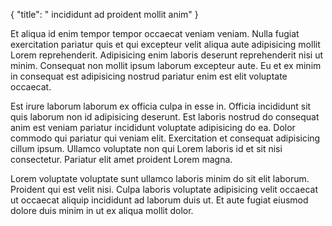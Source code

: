 {
  "title": " incididunt ad proident mollit anim"
}

Et aliqua id enim tempor tempor occaecat veniam veniam. Nulla fugiat exercitation pariatur quis et qui excepteur velit aliqua aute adipisicing mollit Lorem reprehenderit. Adipisicing enim laboris deserunt reprehenderit nisi ut minim. Consequat non mollit ipsum laborum excepteur aute. Eu et ex minim in consequat est adipisicing nostrud pariatur enim est elit voluptate occaecat.

Est irure laborum laborum ex officia culpa in esse in. Officia incididunt sit quis laborum non id adipisicing deserunt. Est laboris nostrud do consequat anim est veniam pariatur incididunt voluptate adipisicing do ea. Dolor commodo qui pariatur qui veniam elit. Exercitation et consequat adipisicing cillum ipsum. Ullamco voluptate non qui Lorem laboris id et sit nisi consectetur. Pariatur elit amet proident Lorem magna.

Lorem voluptate voluptate sunt ullamco laboris minim do sit elit laborum. Proident qui est velit nisi. Culpa laboris voluptate adipisicing velit occaecat ut occaecat aliquip incididunt ad laborum duis ut. Et aute fugiat eiusmod dolore duis minim in ut ex aliqua mollit dolor.